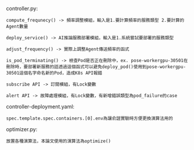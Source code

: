 controller.py:

    compute_frequnecy() -> 頻率調整模組，輸入是1.要計算頻率的服務類型 2.要計算的Agent數量

    deploy_service() -> AI推論服務部署模組，輸入是1.系統嘗試要部署的服務類型 

    adjust_frequency() -> 實際上調整Agent傳送頻率的函式 

    is_pod_terminating() -> 檢查Pod是否正在刪除中，ex. pose-workergpu-30501在刪除時，要部署新服務的話透過這個函式可以避免deploy_pod()使用到pose-workergpu-30501這個名字命名新的Pod，造成K8s API報錯

    subscribe API -> 訂閱模組，有Lock變數

    alert API -> 故障處理模組，有Lock變數，有新增錯誤類型為pod_failure的case


controller-deployment.yaml:

    spec.template.spec.containers.[0].env為讓俞諠實驗時方便更換演算法用的

optimizer.py:

    放置各種演算法，本論文使用的演算法為optimize()